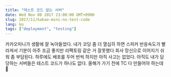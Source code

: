 ```yaml
---
title: "테스트 코드 없는 서버"
date: Wed Nov 08 2017 23:00:00 GMT+0900
slug: 2017/11/kakao-mini-no-test-code
lang: ko
tags: ["deployment", "testing"]
---
```


카카오미니가 생활에 잘 녹아들었다. 내가 코딩 좀 더 열심히 하면 스피커 반응속도가 빨라져서 기분이 아주 조금 좋지만 리팩토링 같은 거 잘못했다 회사 망신으로 이어지기 쉬워 좀 부담된다. 하루에도 배포를 두어 번씩 하지만 아직 사고는 없었다. 아직도 내가 담당하는 서버들은 테스트 코드가 하나도 없다. 올해가 가기 전에 TC 다 만들어야 하는데 🥹
